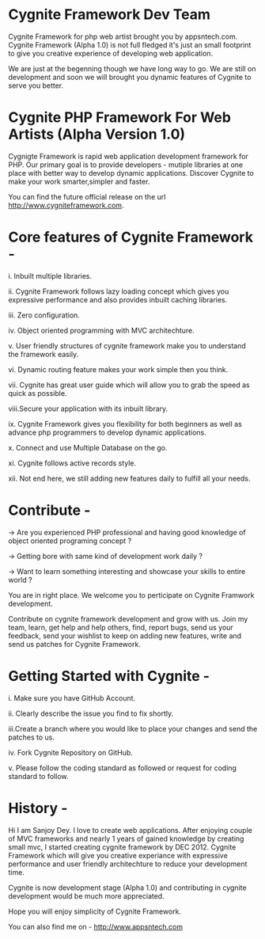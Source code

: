 Cygnite Framework Dev Team
==========================
Cygnite Framework for php web artist brought you by appsntech.com. Cygnite Framework (Alpha 1.0) is 
not full fledged it's just an small footprint to give you creative experience of developing web application.

We are just at the begenning though we have long way to go. We are still on development and soon we will 
brought you dynamic features of Cygnite to serve you better.


Cygnite PHP Framework For Web Artists (Alpha Version 1.0)
=========================================================

Cygnigte Framework is rapid web application development framework for PHP. Our primary goal is to provide developers - mutiple libraries
at one place with better way to develop dynamic applications. Discover Cygnite to make your work smarter,simpler and faster.

You can find the future official release on the url http://www.cygniteframework.com. 

Core features of Cygnite Framework -
==================================

i. Inbuilt multiple libraries.

ii. Cygnite Framework follows lazy loading concept which gives you expressive performance and also provides inbuilt caching libraries.

iii. Zero configuration.

iv. Object oriented programming with MVC architechture.

v.  User friendly structures of cygnite framework make you to understand the framework easily.

vi. Dynamic routing feature makes your work simple then you think.

vii. Cygnite has great user guide which will allow you to grab the speed as quick as possible.

viii.Secure your application with its inbuilt library.

ix. Cygnite Framework gives you flexibility for both beginners as well as advance php programmers to develop dynamic applications.

x. Connect and use Multiple Database on the go.

xi. Cygnite follows active records style.

xii. Not end here, we still adding new features daily to fulfill all your needs.


Contribute -
===========

-> Are you experienced PHP professional and having good knowledge of object oriented programing concept ? 

-> Getting bore with same kind of development work daily ? 

-> Want to learn something interesting and showcase your skills to entire world ?

You are in right place. We welcome you to perticipate on Cygnite Framwork development. 

Contribute on cygnite framework development and grow with us. Join my team, learn, get help and help others, find, report
bugs, send us your feedback, send your wishlist to keep on adding new features, write and send us patches for Cygnite Framework. 


Getting Started with Cygnite -
============================
i.  Make sure you have GitHub Account.

ii. Clearly describe the issue you find to fix shortly.

iii.Create a branch where you would like to place your changes and send the patches to us.

iv. Fork Cygnite Repository on GitHub.

v. Please follow the coding standard as followed or request for coding standard to follow. 


History -
=======
Hi I am Sanjoy Dey. I love to create web applications. After enjoying couple of MVC frameworks and nearly 1 years of gained knowledge by creating small mvc, 
I started creating cygnite framework by DEC 2012. Cygnite Framework which will give you creative experiance with expressive performance and user friendly architechture to 
reduce your development time. 

Cygnite is now development stage (Alpha 1.0) and contributing in cygnite development would be much more appreciated.

Hope you will enjoy simplicity of Cygnite Framework. 

You can also find me on - http://www.appsntech.com







